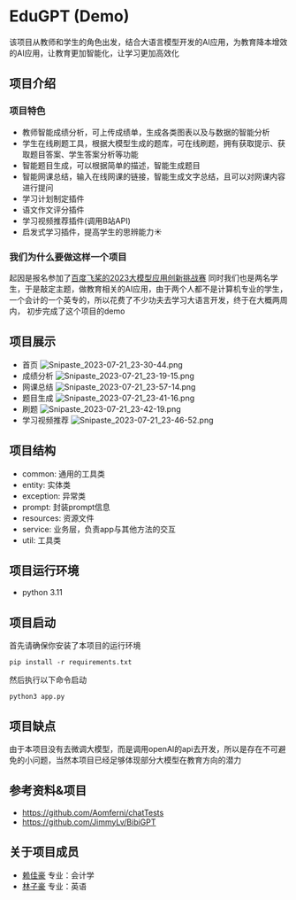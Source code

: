 # EduGPT (Demo)
该项目从教师和学生的角色出发，结合大语言模型开发的AI应用，为教育降本增效的AI应用，让教育更加智能化，让学习更加高效化

## 项目介绍

### 项目特色
- 教师智能成绩分析，可上传成绩单，生成各类图表以及与数据的智能分析
- 学生在线刷题工具，根据大模型生成的题库，可在线刷题，拥有获取提示、获取题目答案、学生答案分析等功能
- 智能题目生成，可以根据简单的描述，智能生成题目
- 智能网课总结，输入在线网课的链接，智能生成文字总结，且可以对网课内容进行提问
- 学习计划制定插件
- 语文作文评分插件
- 学习视频推荐插件(调用B站API)
- 启发式学习插件，提高学生的思辨能力☀️

### 我们为什么要做这样一个项目
起因是报名参加了[百度飞桨的2023大模型应用创新挑战赛](https://aistudio.baidu.com/aistudio/competition/detail/998/0/introduction)
同时我们也是两名学生，于是敲定主题，做教育相关的AI应用，由于两个人都不是计算机专业的学生，一个会计的一个英专的，所以花费了不少功夫去学习大语言开发，终于在大概两周内，
初步完成了这个项目的demo


## 项目展示
- 首页
![Snipaste_2023-07-21_23-30-44.png](https://s2.loli.net/2023/07/21/eOSbW9pHQc8kMaE.png)
- 成绩分析
![Snipaste_2023-07-21_23-19-15.png](https://s2.loli.net/2023/07/21/cxp7ZW2TjJSN4Dn.png)
- 网课总结
![Snipaste_2023-07-21_23-57-14.png](https://s2.loli.net/2023/07/21/1tFSNmBXWo4wKZ5.png)
- 题目生成
![Snipaste_2023-07-21_23-41-16.png](https://s2.loli.net/2023/07/21/8OFqpURV7QCJbeE.png)
- 刷题
![Snipaste_2023-07-21_23-42-19.png](https://s2.loli.net/2023/07/21/71NP8lpEuCGgdyH.png)
- 学习视频推荐
![Snipaste_2023-07-21_23-46-52.png](https://s2.loli.net/2023/07/21/kPBTNmiHxjK3nDv.png)

## 项目结构
- common: 通用的工具类
- entity: 实体类
- exception: 异常类
- prompt: 封装prompt信息
- resources: 资源文件
- service: 业务层，负责app与其他方法的交互
- util: 工具类

## 项目运行环境
- python 3.11

## 项目启动
首先请确保你安装了本项目的运行环境
```shell
pip install -r requirements.txt
```

然后执行以下命令启动
```shell
python3 app.py
```

## 项目缺点
由于本项目没有去微调大模型，而是调用openAI的api去开发，所以是存在不可避免的小问题，当然本项目已经足够体现部分大模型在教育方向的潜力

## 参考资料&项目
- https://github.com/Aomferni/chatTests
- https://github.com/JimmyLv/BibiGPT


## 关于项目成员
- [赖佳豪](https://laijiahao.cn/) 专业：会计学
- [林子豪](https://github.com/lindate) 专业：英语
